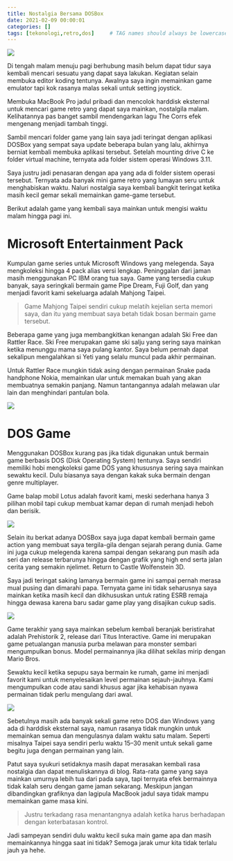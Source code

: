 ```yaml
---
title: Nostalgia Bersama DOSBox
date: 2021-02-09 00:00:01
categories: []
tags: [tekonologi,retro,dos]     # TAG names should always be lowercase
---
```


![](https://lh3.googleusercontent.com/pw/AP1GczOzSEHAGtsdVvr6i16yld7FmJaxtBBhzx29WtioVUgaf1Mu6hl9kPOywcytHls0oEqxjexMHGG7pf7oKWhimFeQ79pwjBi6UpSIuyNEzL5zKAUjG5csQuNATDyF2XyUi9UXEI0hYy9tSR-SWufi7xAJyA=w1280-h800-s-no-gm?authuser=0)

Di tengah malam menuju pagi berhubung masih belum dapat tidur saya kembali mencari sesuatu yang dapat saya lakukan. Kegiatan selain membuka editor koding tentunya. Awalnya saya ingin memainkan game emulator tapi kok rasanya malas sekali untuk setting joystick.

Membuka MacBook Pro jadul pribadi dan mencolok harddisk eksternal untuk mencari game retro yang dapat saya mainkan, nostalgila malam. Kelihatannya pas banget sambil mendengarkan lagu The Corrs efek mengenang menjadi tambah tinggi.

Sambil mencari folder game yang lain saya jadi teringat dengan aplikasi DOSBox yang sempat saya update beberapa bulan yang lalu, akhirnya berniat kembali membuka aplikasi tersebut. Setelah mounting drive C ke folder virtual machine, ternyata ada folder sistem operasi Windows 3.11.

Saya justru jadi penasaran dengan apa yang ada di folder sistem operasi tersebut. Ternyata ada banyak mini game retro yang lumayan seru untuk menghabiskan waktu. Naluri nostalgia saya kembali bangkit teringat ketika masih kecil gemar sekali memainkan game-game tersebut.

Berikut adalah game yang kembali saya mainkan untuk mengisi waktu malam hingga pagi ini.

# Microsoft Entertainment Pack

Kumpulan game series untuk Microsoft Windows yang melegenda. Saya mengkoleksi hingga 4 pack alias versi lengkap. Peninggalan dari jaman masih menggunakan PC IBM orang tua saya. Game yang tersedia cukup banyak, saya seringkali bermain game Pipe Dream, Fuji Golf, dan yang menjadi favorit kami sekeluarga adalah Mahjong Taipei.

> Game Mahjong Taipei sendiri cukup melatih kejelian serta memori saya, dan itu yang membuat saya betah tidak bosan bermain game tersebut.

Beberapa game yang juga membangkitkan kenangan adalah Ski Free dan Rattler Race. Ski Free merupakan game ski salju yang sering saya mainkan ketika menunggu mama saya pulang kantor. Saya belum pernah dapat sekalipun mengalahkan si Yeti yang selalu muncul pada akhir permainan.

Untuk Rattler Race mungkin tidak asing dengan permainan Snake pada handphone Nokia, memainkan ular untuk memakan buah yang akan membuatnya semakin panjang. Namun tantangannya adalah melawan ular lain dan menghindari pantulan bola.

![](https://lh3.googleusercontent.com/pw/AP1GczNtM9yXfFJp3k6KvEp6YfnfPXmknfYSlQhjCyzo1bX0CZF0otLlZTMQu7vrXyFm_6kWf6yEIaEHO9KzdYjCekHtL-obFn-C_9XsgJLg2izdumi8sVUg2-w0RaYKre8dE88B6qhVQ92aAeYEFXfp3VCAeQ=w1280-h800-s-no-gm?authuser=0)

# DOS Game
Menggunakan DOSBox kurang pas jika tidak digunakan untuk bermain game berbasis DOS (Disk Operating System) tentunya. Saya sendiri memiliki hobi mengkoleksi game DOS yang khususnya sering saya mainkan sewaktu kecil. Dulu biasanya saya dengan kakak suka bermain dengan genre multiplayer.

Game balap mobil Lotus adalah favorit kami, meski sederhana hanya 3 pilihan mobil tapi cukup membuat kamar depan di rumah menjadi heboh dan berisik.

![](https://lh3.googleusercontent.com/pw/AP1GczO6uivTPrwhKX95ghH-gKBgu4nkW1lEXU228tWFtazBhWsHskgkVzXSwW47vLfLLcxv0nkvU-DMq-USLQGR8xC2CJja76uT7ae8J_6YGKA-qXQnhPEWShskKFcxSWM2XfIlEZmBvrf3PRJlm646UPsVaw=w1280-h800-s-no-gm?authuser=0)

Selain itu berkat adanya DOSBox saya juga dapat kembali bermain game action yang membuat saya tergila-gila dengan sejarah perang dunia. Game ini juga cukup melegenda karena sampai dengan sekarang pun masih ada seri dan release terbarunya hingga dengan grafik yang high end serta jalan cerita yang semakin njelimet. Return to Castle Wolfenstein 3D.

Saya jadi teringat saking lamanya bermain game ini sampai pernah merasa mual pusing dan dimarahi papa. Ternyata game ini tidak seharusnya saya mainkan ketika masih kecil dan dikhususkan untuk rating ESRB remaja hingga dewasa karena baru sadar game play yang disajikan cukup sadis.

![](https://lh3.googleusercontent.com/pw/AP1GczMWxu_aqd7_sQAHfhPZjqVEvCeCA4ykVVl1JEIylewuEyyzQbtWkuatnxjCP7UtHhPEvbKtBj10i6Eq70H9tvLd5vB7YL7fTE4jivg23f-kiQZZLC0uABgs5fcLw0XMiVAhxW0w0freAjla1z8NWSi5CA=w1280-h800-s-no-gm?authuser=0)

Game terakhir yang saya mainkan sebelum kembali beranjak beristirahat adalah Prehistorik 2, release dari Titus Interactive. Game ini merupakan game petualangan manusia purba melawan para monster sembari mengumpulkan bonus. Model permainannya jika dilihat sekilas mirip dengan Mario Bros.

Sewaktu kecil ketika sepupu saya bermain ke rumah, game ini menjadi favorit kami untuk menyelesaikan level permainan sejauh-jauhnya. Kami mengumpulkan code atau sandi khusus agar jika kehabisan nyawa permainan tidak perlu mengulang dari awal.

![](https://lh3.googleusercontent.com/pw/AP1GczPzi6Qb6cQ-HVhcrSfU6VTGawWTc-ywPtDr72HkD-PnpMYjzGr8wdVdi79eJ9LJbITjnW_fwrf6e0t9qSeEYq1-D4ilHD_1CYJJB1Fwc4gY7W5CZODS9MdaVQDTosd3qR2NvikUgj2nKGfV0d552H294A=w720-h540-s-no-gm?authuser=0)

Sebetulnya masih ada banyak sekali game retro DOS dan Windows yang ada di harddisk eksternal saya, namun rasanya tidak mungkin untuk memainkan semua dan mengulasnya dalam waktu satu malam. Seperti misalnya Taipei saya sendiri perlu waktu 15–30 menit untuk sekali game begitu juga dengan permainan yang lain.

Patut saya syukuri setidaknya masih dapat merasakan kembali rasa nostalgia dan dapat menuliskannya di blog. Rata-rata game yang saya mainkan umurnya lebih tua dari pada saya, tapi ternyata efek bermainnya tidak kalah seru dengan game jaman sekarang. Meskipun jangan dibandingkan grafiknya dan lagipula MacBook jadul saya tidak mampu memainkan game masa kini.

> Justru terkadang rasa menantangnya adalah ketika harus berhadapan dengan keterbatasan kontrol.

Jadi sampeyan sendiri dulu waktu kecil suka main game apa dan masih memainkannya hingga saat ini tidak? Semoga jarak umur kita tidak terlalu jauh ya hehe.